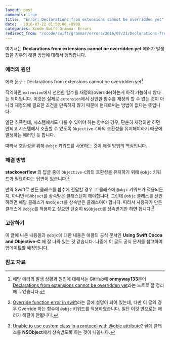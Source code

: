 ```yaml
---
layout: post
comments: true
title:  "Error: Declarations from extensions cannot be overridden yet"
date:   2016-07-22 01:50:00 +0900
categories: Xcode Swift Grammar Errors
redirect_from: "/xcode/swift/grammar/errors/2016/07/21/Declarations-from-extensions-cannot-be-overridden-yet.html"
---
```


여기서는 **Declarations from extensions cannot be overridden yet** 에러가 발생했을 경우의 해결 방법에 대해서 정리합니다.

### 에러의 원인

에러 문구 : Declarations from extensions cannot be overridden yet[^Situation]

직역하면 `extension`에서 선언한 함수를 재정의(override)하는게 아직 가능하지 않다는 의미입니다. 이것은 실제로 `extension`에서 선언한 함수를 재정의 할 수 없는 것이 아니라 재정의에 필요한 조건을 만족하지 않기 때문에 현재로써는 방법이 없다는 뜻입니다.

일단 추즉컨데, 시스템에서도 다룰 수 있어야 하는 함수의 경우, 단순히 재정의만 하면 안되고 시스템에서 호출할 수 있도록 `Objective-C`와의 호환성을 유지해야하기 때문에 발생하는 에러인 듯 합니다.

따라서 호환성을 위해 `@objc` 키워드를 사용하는 것이 해결 방법의 핵심입니다.

### 해결 방법

**stackoverflow** 의 답글 중에 `Objective-C`와의 호환성을 유지하기 위해 `@objc` 키워드가 필요하다는 답변이 있습니다.[^stackoverflow1]

만약 Swift로 만든 클래스를 함수에 전달할 경우 그 클래스에 `@objc` 키워드가 적용되든지, 아니면 `NSObject`를 상속받은 클래스던지 해야합니다. 그런데 `@objc` 클래스를 선언하려면 해당 클래스가 `NSObject`를 상속받은 클래스여야 합니다. 따라서 사용자가 만든 클래스에 `@objc`를 적용하고 싶으면 단순히 `NSObject`를 상속받기만 하면 됩니다.[^stackoverflow2]

### 고찰하기

이 글에 나온 내용들과 `@objc`에 대한 내용은 애플의 공식 문서인 **Using Swift Cocoa and Objective-C** 에 잘 나와 있는 것 같습니다. 나중에 이 글도 공식 문서를 참고하여 업데이트할 예정입니다.

### 참고 자료

[^Situation]: 해당 에러의 발생 상황과 원인에 대해서는 GitHub에 **onmyway133**분이 [Declarations from extensions cannot be overridden yet](https://github.com/onmyway133/notes/issues/86)라는 노트로 잘 정리해 두었습니다.

[^stackoverflow1]: [Override function error in swift](http://stackoverflow.com/questions/34061246/override-function-error-in-swift)라는 글에 설명이 되어 있는데, 다만 이 글의 경우 Override 하는 함수에 `@objc` 키워드를 적용하였습니다. 일단 이것 만으로는 에러가 해결이 안됩니다.

[^stackoverflow2]: [Unable to use custom class in a protocol with @objc attribute?](http://stackoverflow.com/questions/28838433/unable-to-use-custom-class-in-a-protocol-with-objc-attribute) 글에 클래스를 **NSObject**에서 상속받도록 하는 것이 나옵니다.
